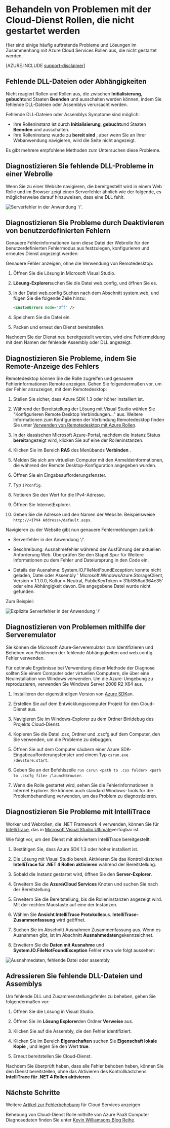 <properties
   pageTitle="Behandeln von Problemen mit Rollen aus, die nicht gestartet werden | Microsoft Azure"
   description="Hier sind einige häufige Gründe, warum eine Rolle der Cloud-Dienst nicht gestartet werden kann. Außerdem werden Lösungen für diese Probleme bereitgestellt."
   services="cloud-services"
   documentationCenter=""
   authors="simonxjx"
   manager="felixwu"
   editor=""
   tags="top-support-issue"/>
<tags
   ms.service="cloud-services"
   ms.devlang="na"
   ms.topic="article"
   ms.tgt_pltfrm="na"
   ms.workload="tbd"
   ms.date="09/02/2016"
   ms.author="v-six" />

# <a name="troubleshoot-cloud-service-roles-that-fail-to-start"></a>Behandeln von Problemen mit der Cloud-Dienst Rollen, die nicht gestartet werden

Hier sind einige häufig auftretende Probleme und Lösungen im Zusammenhang mit Azure Cloud Services Rollen aus, die nicht gestartet werden.

[AZURE.INCLUDE [support-disclaimer](../../includes/support-disclaimer.md)]

## <a name="missing-dlls-or-dependencies"></a>Fehlende DLL-Dateien oder Abhängigkeiten

Nicht reagiert Rollen und Rollen aus, die zwischen **Initialisierung**, **gebucht**und Staaten **Beenden** und ausschalten werden können, indem Sie fehlende DLL-Dateien oder Assemblys verursacht werden.

Fehlende DLL-Dateien oder Assemblys Symptome sind möglich:

- Ihre Rolleninstanz ist durch **Initialisierung**, **gebucht**und Staaten **Beenden** und ausschalten.
- Ihre Rolleninstanz wurde zu **bereit sind** , aber wenn Sie an Ihrer Webanwendung navigieren, wird die Seite nicht angezeigt.

Es gibt mehrere empfohlene Methoden zum Untersuchen diese Probleme.

## <a name="diagnose-missing-dll-issues-in-a-web-role"></a>Diagnostizieren Sie fehlende DLL-Probleme in einer Webrolle

Wenn Sie zu einer Website navigieren, die bereitgestellt wird in einem Web Rolle und im Browser zeigt einen Serverfehler ähnlich wie der folgende, es möglicherweise darauf hinzuweisen, dass eine DLL fehlt.

![Serverfehler in der Anwendung '/'.](./media/cloud-services-troubleshoot-roles-that-fail-start/ic503388.png)

## <a name="diagnose-issues-by-turning-off-custom-errors"></a>Diagnostizieren Sie Probleme durch Deaktivieren von benutzerdefinierten Fehlern

Genauere Fehlerinformationen kann diese Datei der Webrolle für den benutzerdefinierten Fehlermodus aus festzulegen, konfigurieren und erneutes Dienst angezeigt werden.

Genauere Fehler anzeigen, ohne die Verwendung von Remotedesktop:

1. Öffnen Sie die Lösung in Microsoft Visual Studio.

2. **Lösung-Explorer**suchen Sie die Datei web.config, und öffnen Sie es.

3. In der Datei web.config Suchen nach dem Abschnitt system.web, und fügen Sie die folgende Zeile hinzu:

    ```xml
    <customErrors mode="Off" />
    ```

4. Speichern Sie die Datei ein.

5. Packen und erneut den Dienst bereitstellen.

Nachdem Sie der Dienst neu bereitgestellt werden, wird eine Fehlermeldung mit dem Namen der fehlende Assembly oder DLL angezeigt.

## <a name="diagnose-issues-by-viewing-the-error-remotely"></a>Diagnostizieren Sie Probleme, indem Sie Remote-Anzeige des Fehlers

Remotedesktop können Sie die Rolle zugreifen und genauere Fehlerinformationen Remote anzeigen. Gehen Sie folgendermaßen vor, um der Fehler anzuzeigen, mit dem Remotedesktop:

1. Stellen Sie sicher, dass Azure SDK 1.3 oder höher installiert ist.

2. Während der Bereitstellung der Lösung mit Visual Studio wählen Sie "Konfigurieren Remote Desktop Verbindungen..." aus. Weitere Informationen zum Konfigurieren der Verbindung Remotedesktop finden Sie unter [Verwenden von Remotedesktop mit Azure Rollen](../vs-azure-tools-remote-desktop-roles.md).

3. In der klassischen Microsoft Azure-Portal, nachdem die Instanz Status **bereit**angezeigt wird, klicken Sie auf eine der Rolleninstanzen.

4. Klicken Sie im Bereich **RAS** des Menübands **Verbinden** .

5. Melden Sie sich am virtuellen Computer mit den Anmeldeinformationen, die während der Remote Desktop-Konfiguration angegeben wurden.

6. Öffnen Sie ein Eingabeaufforderungsfenster.

7. Typ `IPconfig`.

8. Notieren Sie den Wert für die IPv4-Adresse.

9. Öffnen Sie InternetExplorer.

10. Geben Sie die Adresse und den Namen der Website. Beispielsweise `http://<IPV4 Address>/default.aspx`.

Navigieren zu der Website gibt nun genauere Fehlermeldungen zurück:

* Serverfehler in der Anwendung '/'.

* Beschreibung: Ausnahmefehler während der Ausführung der aktuellen Anforderung Web. Überprüfen Sie den Stapel Spur für Weitere Informationen zu dem Fehler und Dateiursprung in den Code ein.

* Details der Ausnahme: System.IO.FIleNotFoundException: konnte nicht geladen, Datei oder Assembly ' Microsoft.WindowsAzure.StorageClient, Version = 1.1.0.0, Kultur = Neutral, PublicKeyToken = 31bf856ad364e35' oder eine Abhängigkeit davon. Die angegebene Datei wurde nicht gefunden.

Zum Beispiel:

![Explizite Serverfehler in der Anwendung '/'](./media/cloud-services-troubleshoot-roles-that-fail-start/ic503389.png)

## <a name="diagnose-issues-by-using-the-compute-emulator"></a>Diagnostizieren von Problemen mithilfe der Serveremulator

Sie können die Microsoft Azure-Serveremulator zum Identifizieren und Beheben von Problemen der fehlende Abhängigkeiten und web.config Fehler verwenden.

Für optimale Ergebnisse bei Verwendung dieser Methode der Diagnose sollten Sie einem Computer oder virtuellen Computern, die über eine Neuinstallation von Windows verwenden. Um die Azure-Umgebung zu reproduzieren, verwenden Sie Windows Server 2008 R2 X64 aus.

1. Installieren der eigenständigen Version von [Azure SDK](https://azure.microsoft.com/downloads/)an.

2. Erstellen Sie auf dem Entwicklungscomputer Projekt für den Cloud-Dienst aus.

3. Navigieren Sie im Windows-Explorer zu dem Ordner Bin\debug des Projekts Cloud-Dienst.

4. Kopieren Sie die Datei .csx, Ordner und .cscfg auf dem Computer, den Sie verwenden, um die Probleme zu debuggen.

5. Öffnen Sie auf dem Computer säubern einer Azure SDK-Eingabeaufforderungsfenster und einem Typ `csrun.exe /devstore:start`.

6. Geben Sie an der Befehlszeile `run csrun <path to .csx folder> <path to .cscfg file> /launchBrowser`.

7. Wenn die Rolle gestartet wird, sehen Sie die Fehlerinformationen in Internet Explorer. Sie können auch standard Windows-Tools für die Problembehandlung verwenden, um das Problem zu diagnostizieren.

## <a name="diagnose-issues-by-using-intellitrace"></a>Diagnostizieren Sie Probleme mit IntelliTrace

Worker und Webrollen, die .NET Framework 4 verwenden, können Sie für [IntelliTrace](https://msdn.microsoft.com/library/dd264915.aspx), das in [Microsoft Visual Studio Ultimate](https://www.visualstudio.com/products/visual-studio-ultimate-with-MSDN-vs)verfügbar ist.

Wie folgt vor, um den Dienst mit aktiviertem IntelliTrace bereitgestellt:

1. Bestätigen Sie, dass Azure SDK 1.3 oder höher installiert ist.

2. Die Lösung mit Visual Studio bereit. Aktivieren Sie das Kontrollkästchen **IntelliTrace für .NET 4 Rollen aktivieren** während der Bereitstellung.

3. Sobald die Instanz gestartet wird, öffnen Sie den **Server-Explorer**.

4. Erweitern Sie die **Azure\\Cloud Services** Knoten und suchen Sie nach der Bereitstellung.

5. Erweitern Sie die Bereitstellung, bis die Rolleninstanzen angezeigt wird. Mit der rechten Maustaste auf eine der Instanzen.

6. Wählen Sie **Ansicht IntelliTrace Protokolle**aus. **IntelliTrace-Zusammenfassung** wird geöffnet.

7. Suchen Sie im Abschnitt Ausnahmen Zusammenfassung aus. Wenn es Ausnahmen gibt, ist im Abschnitt **Ausnahmedaten**gekennzeichnet.

8. Erweitern Sie die **Daten mit Ausnahme** und **System.IO.FileNotFoundException** Fehler etwa wie folgt aussehen:

![Ausnahmedaten, fehlende Datei oder assembly](./media/cloud-services-troubleshoot-roles-that-fail-start/ic503390.png)

## <a name="address-missing-dlls-and-assemblies"></a>Adressieren Sie fehlende DLL-Dateien und Assemblys

Um fehlende DLL und Zusammenstellungsfehler zu beheben, gehen Sie folgendermaßen vor:

1. Öffnen Sie die Lösung in Visual Studio.

2. Öffnen Sie im **Lösung Explorer**den Ordner **Verweise** aus.

3. Klicken Sie auf die Assembly, die den Fehler identifiziert.

4. Klicken Sie im Bereich **Eigenschaften** suchen Sie **Eigenschaft lokale Kopie** , und legen Sie den Wert **true**.

5. Erneut bereitstellen Sie Cloud-Dienst.

Nachdem Sie überprüft haben, dass alle Fehler behoben haben, können Sie den Dienst bereitstellen, ohne das Aktivieren des Kontrollkästchens **IntelliTrace für .NET 4 Rollen aktivieren** .

## <a name="next-steps"></a>Nächste Schritte

Weitere [Artikel zur Fehlerbehebung](https://azure.microsoft.com/documentation/articles/?tag=top-support-issue&product=cloud-services) für Cloud Services anzeigen

Behebung von Cloud-Dienst Rolle mithilfe von Azure PaaS Computer Diagnosedaten finden Sie unter [Kevin Williamsons Blog Reihe](http://blogs.msdn.com/b/kwill/archive/2013/08/09/windows-azure-paas-compute-diagnostics-data.aspx).
